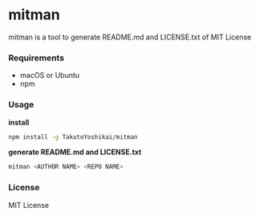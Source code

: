 # mitman
mitman is a tool to generate README.md and LICENSE.txt of MIT License

### Requirements
* macOS or Ubuntu
* npm

### Usage
**install**
```bash
npm install -g TakutoYoshikai/mitman
```

**generate README.md and LICENSE.txt**
```bash
mitman <AUTHOR NAME> <REPO NAME>
```

### License
MIT License
